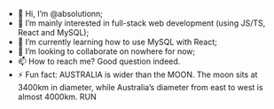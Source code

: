 - 👋 Hi, I’m @absolutionn;
- 👀 I’m mainly interested in full-stack web development (using JS/TS, React and MySQL);
- 🌱 I’m currently learning how to use MySQL with React;
- 💞️ I’m looking to collaborate on nowhere for now;
- 📫 How to reach me? Good question indeed. 
- ⚡ Fun fact: AUSTRALIA is wider than the MOON. The moon sits at 3400km in diameter, while Australia’s diameter from east to west is almost 4000km. RUN 

<!---
absolutionn/absolutionn is a ✨ special ✨ repository because its `README.md` (this file) appears on your GitHub profile.
You can click the Preview link to take a look at your changes.
--->

